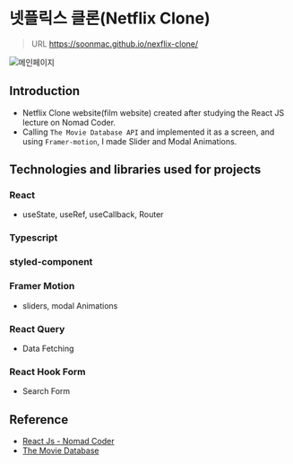 # 넷플릭스 클론(Netflix Clone)
>URL https://soonmac.github.io/nexflix-clone/

![메인페이지](./capture_01.PNG.PNG)
## Introduction
* Netflix Clone website(film website) created after studying the React JS lecture on Nomad Coder.
* Calling `The Movie Database API` and implemented it as a screen,
and using `Framer-motion`, I made Slider and Modal Animations.

## Technologies and libraries used for projects
### React
* useState, useRef, useCallback, Router
### Typescript
### styled-component
### Framer Motion
* sliders, modal Animations
### React Query
* Data Fetching
### React Hook Form
* Search Form 
  

## Reference
* [React Js - Nomad Coder](https://nomadcoders.co/react-masterclass#intro)
* [The Movie Database](https://www.themoviedb.org/)